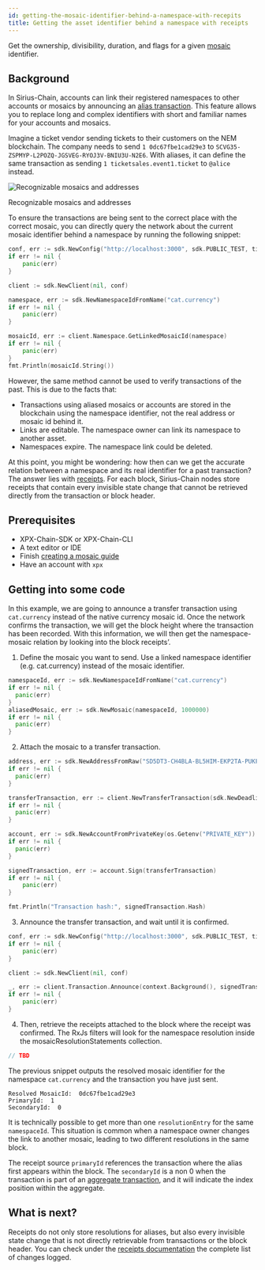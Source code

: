 ```yaml
---
id: getting-the-mosaic-identifier-behind-a-namespace-with-recepits
title: Getting the asset identifier behind a namespace with receipts
---
```


Get the ownership, divisibility, duration, and flags for a given [mosaic](../../built-in-features/mosaic.md) identifier.

## Background

In Sirius-Chain, accounts can link their registered namespaces to other accounts or mosaics by announcing an [alias transaction](../../built-in-features/namespace.md#mosaic-alias-transaction). This feature allows you to replace long and complex identifiers with short and familiar names for your accounts and mosaics.

Imagine a ticket vendor sending tickets to their customers on the NEM blockchain. The company needs to send `1 0dc67fbe1cad29e3` to `SCVG35-ZSPMYP-L2POZQ-JGSVEG-RYOJ3V-BNIU3U-N2E6`. With aliases, it can define the same transaction as sending `1 ticketsales.event1.ticket` to `@alice` instead.

![Recognizable mosaics and addresses](img/TODO.png "Recognizable mosaics and addresses")

<p class=caption>Recognizable mosaics and addresses</p>

To ensure the transactions are being sent to the correct place with the correct mosaic, you can directly query the network about the current mosaic identifier behind a namespace by running the following snippet:

<!--DOCUSAURUS_CODE_TABS-->
<!--Golang-->
```go
conf, err := sdk.NewConfig("http://localhost:3000", sdk.PUBLIC_TEST, time.Second * 10)
if err != nil {
    panic(err)
}

client := sdk.NewClient(nil, conf)

namespace, err := sdk.NewNamespaceIdFromName("cat.currency")
if err != nil {
    panic(err)
}

mosaicId, err := client.Namespace.GetLinkedMosaicId(namespace)
if err != nil {
    panic(err)
}
fmt.Println(mosaicId.String())
```
<!--END_DOCUSAURUS_CODE_TABS-->

However, the same method cannot be used to verify transactions of the past. This is due to the facts that:

- Transactions using aliased mosaics or accounts are stored in the blockchain using the namespace identifier, not the real address or mosaic id behind it.
- Links are editable. The namespace owner can link its namespace to another asset.
- Namespaces expire. The namespace link could be deleted.

At this point, you might be wondering: how then can we get the accurate relation between a namespace and its real identifier for a past transaction? The answer lies with [receipts](../../protocol/receipt.md). For each block, Sirius-Chain nodes store receipts that contain every invisible state change that cannot be retrieved directly from the transaction or block header.

## Prerequisites

- XPX-Chain-SDK or XPX-Chain-CLI
- A text editor or IDE
- Finish [creating a mosaic guide](./creating-a-mosaic.md)
- Have an account with `xpx`

## Getting into some code

In this example, we are going to announce a transfer transaction using `cat.currency` instead of the native currency mosaic id. Once the network confirms the transaction, we will get the block height where the transaction has been recorded. With this information, we will then get the namespace-mosaic relation by looking into the block receipts’.

1. Define the mosaic you want to send. Use a linked namespace identifier (e.g. cat.currency) instead of the mosaic identifier.

<!--DOCUSAURUS_CODE_TABS-->
<!--Golang-->
```go
namespaceId, err := sdk.NewNamespaceIdFromName("cat.currency")
if err != nil {
  panic(err)
}
aliasedMosaic, err := sdk.NewMosaic(namespaceId, 1000000)
if err != nil {
  panic(err)
}
```
<!--END_DOCUSAURUS_CODE_TABS-->

2. Attach the mosaic to a transfer transaction.

<!--DOCUSAURUS_CODE_TABS-->
<!--Golang-->
```go
address, err := sdk.NewAddressFromRaw("SD5DT3-CH4BLA-BL5HIM-EKP2TA-PUKF4N-Y3L5HR-IR54")
if err != nil {
  panic(err)
}

transferTransaction, err := client.NewTransferTransaction(sdk.NewDeadline(time.Hour), address, []*sdk.Mosaic{aliasedMosaic}, sdk.NewPlainMessage("Test aliased mosaic"))
if err != nil {
  panic(err)
}

account, err := sdk.NewAccountFromPrivateKey(os.Getenv("PRIVATE_KEY"))
if err != nil {
  panic(err)
}

signedTransaction, err := account.Sign(transferTransaction)
if err != nil {
    panic(err)
}

fmt.Println("Transaction hash:", signedTransaction.Hash)
```
<!--END_DOCUSAURUS_CODE_TABS-->

3. Announce the transfer transaction, and wait until it is confirmed.

<!--DOCUSAURUS_CODE_TABS-->
<!--Golang-->
```go
conf, err := sdk.NewConfig("http://localhost:3000", sdk.PUBLIC_TEST, time.Second * 10)
if err != nil {
    panic(err)
}

client := sdk.NewClient(nil, conf)

_, err := client.Transaction.Announce(context.Background(), signedTransaction)
if err != nil {
    panic(err)
}
```
<!--END_DOCUSAURUS_CODE_TABS-->

4. Then, retrieve the receipts attached to the block where the receipt was confirmed. The RxJs filters will look for the namespace resolution inside the mosaicResolutionStatements collection.

<!--DOCUSAURUS_CODE_TABS-->
<!--Golang-->
```go
// TBD
```
<!--END_DOCUSAURUS_CODE_TABS-->

The previous snippet outputs the resolved mosaic identifier for the namespace `cat.currency` and the transaction you have just sent.

```
Resolved MosaicId:  0dc67fbe1cad29e3
PrimaryId:  1
SecondaryId:  0
```

It is technically possible to get more than one `resolutionEntry` for the same `namespaceId`. This situation is common when a namespace owner changes the link to another mosaic, leading to two different resolutions in the same block.

The receipt source `primaryId` references the transaction where the alias first appears within the block. The `secondaryId` is a non 0 when the transaction is part of an [aggregate transaction](../../built-in-features/aggregate-transaction.md), and it will indicate the index position within the aggregate.

## What is next?

Receipts do not only store resolutions for aliases, but also every invisible state change that is not directly retrievable from transactions or the block header. You can check under the [receipts documentation](../../protocol/receipt.md) the complete list of changes logged.

